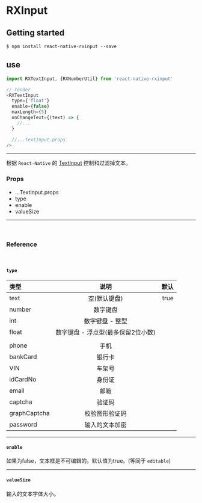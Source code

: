 # RXInput

## Getting started
`$ npm install react-native-rxinput --save`

## use
```js
import RXTextInput, {RXNumberUtil} from 'react-native-rxinput'

// render
<RXTextInput
  type={'float'}
  enable={false}
  maxLength={5}
  onChangeText={(text) => {
    //...
  }

  //...TextInput.props
/>


```

---

根据 `React-Native` 的 [TextInput](http://facebook.github.io/react-native/docs/textinput) 控制和过滤掉文本。


### Props
- ...TextInput.props
- type
- enable
- valueSize

---

<br>

### Reference

<br>

#### `type`
|      类型     |             说明            |      默认      |
| :----------- | :-------------------------: | ------------: | 
| text         | 空(默认键盘)                  |    true       | 
| number       | 数字键盘                      |               | 
| int          | 数字键盘 - 整型                |               | 
| float        | 数字键盘 - 浮点型(最多保留2位小数) |              |
|              |                             |               |
| phone        | 手机                         |               | 
| bankCard     | 银行卡                       |               | 
| VIN          | 车架号                       |               |
| idCardNo     | 身份证                       |               |
| email        | 邮箱                         |               |
| captcha      | 验证码                       |               |
| graphCaptcha | 校验图形验证码                 |               |
| password     | 输入的文本加密                 |               |

---

#### `enable`
如果为false，文本框是不可编辑的。默认值为true。(等同于 `editable`)

---

#### `valueSize`
输入的文本字体大小。
